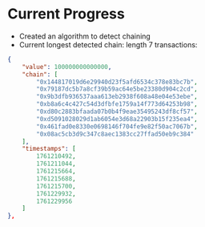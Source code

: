 # Current Progress
- Created an algorithm to detect chaining
- Current longest detected chain: length 7 transactions:
```json
{
    "value": 100000000000000,
    "chain": [
        "0x144817019d6e29940d23f5afd6534c378e83bc7b",
        "0x79187dc5b7a8cf39b59ac64e5be23380d904c2cd",
        "0x9b3dfb936537aaa613eb2938f608a48e04e53ebe",
        "0xb8a6c4c427c54d3dfbfe1759a14f773d64253b98",
        "0xd80c2883bfaada07b0b4f9eae35495243df8cf57",
        "0xd5091028029d1ab6054e3d68a22903b15f235ea4",
        "0x461fad0e8330e0698146f704fe9e82f50ac7067b",
        "0x08ac5cb3d9c347c8aec1383cc27ffad50eb9c384"
    ],
    "timestamps": [
        1761210492,
        1761211044,
        1761215664,
        1761215688,
        1761215700,
        1761229932,
        1761229956
    ]
},
```

